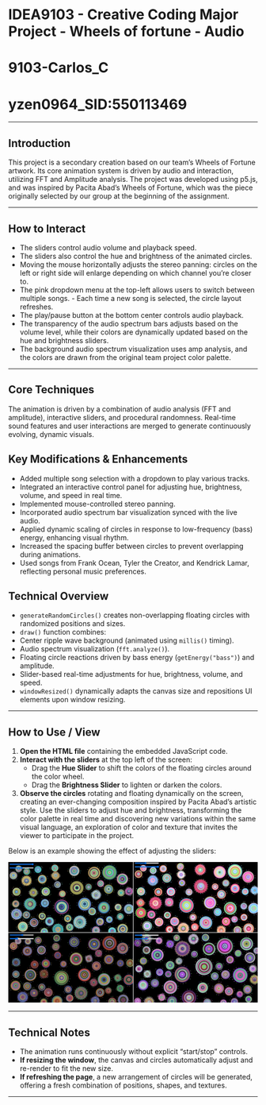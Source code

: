 # IDEA9103 - Creative Coding Major Project - Wheels of fortune - Audio
# 9103-Carlos_C
# yzen0964_SID:550113469

---

## Introduction 
This project is a secondary creation based on our team’s Wheels of Fortune artwork. Its core animation system is driven by audio and interaction, utilizing FFT and Amplitude analysis. The project was developed using p5.js, and was inspired by Pacita Abad’s Wheels of Fortune, which was the piece originally selected by our group at the beginning of the assignment.

---

## How to Interact 
- The sliders control audio volume and playback speed.
- The sliders also control the hue and brightness of the animated circles.
- Moving the mouse horizontally adjusts the stereo panning: circles on the left or right side will enlarge depending on which channel you’re closer to.
- The pink dropdown menu at the top-left allows users to switch between multiple songs. - Each time a new song is selected, the circle layout refreshes.
- The play/pause button at the bottom center controls audio playback.
- The transparency of the audio spectrum bars adjusts based on the volume level, while their colors are dynamically updated based on the hue and brightness sliders.
- The background audio spectrum visualization uses amp analysis, and the colors are drawn from the original team project color palette.

---

## Core Techniques  

The animation is driven by a combination of audio analysis (FFT and amplitude), interactive sliders, and procedural randomness. Real-time sound features and user interactions are merged to generate continuously evolving, dynamic visuals.

## Key Modifications & Enhancements
- Added multiple song selection with a dropdown to play various tracks.
- Integrated an interactive control panel for adjusting hue, brightness, volume, and speed in real time.
- Implemented mouse-controlled stereo panning.
- Incorporated audio spectrum bar visualization synced with the live audio.
- Applied dynamic scaling of circles in response to low-frequency (bass) energy, enhancing visual rhythm.
- Increased the spacing buffer between circles to prevent overlapping during animations.
- Used songs from Frank Ocean, Tyler the Creator, and Kendrick Lamar, reflecting personal music preferences.

## Technical Overview  
- `generateRandomCircles()` creates non-overlapping floating circles with randomized positions and sizes.
- `draw()` function combines:
 - Center ripple wave background (animated using `millis()` timing).
 - Audio spectrum visualization (`fft.analyze()`).
 - Floating circle reactions driven by bass energy (`getEnergy("bass")`) and amplitude.
 - Slider-based real-time adjustments for hue, brightness, volume, and speed.
- `windowResized()` dynamically adapts the canvas size and repositions UI elements upon window resizing.

---

## How to Use / View  
1. **Open the HTML file** containing the embedded JavaScript code.
2. **Interact with the sliders** at the top left of the screen:  
   - Drag the **Hue Slider** to shift the colors of the floating circles around the color wheel.  
   - Drag the **Brightness Slider** to lighten or darken the colors.  
3. **Observe the circles** rotating and floating dynamically on the screen, creating an ever-changing composition inspired by Pacita Abad’s artistic style.
Use the sliders to adjust hue and brightness, transforming the color palette in real time and discovering new variations within the same visual language, an exploration of color and texture that invites the viewer to participate in the project.

Below is an example showing the effect of adjusting the sliders:

![Adjusting sliders to explore color variations](./assets/adjusted_sliders.jpg)

---

## Technical Notes  
- The animation runs continuously without explicit “start/stop” controls.  
- **If resizing the window**, the canvas and circles automatically adjust and re-render to fit the new size.
- **If refreshing the page**, a new arrangement of circles will be generated, offering a fresh combination of positions, shapes, and textures.
---
